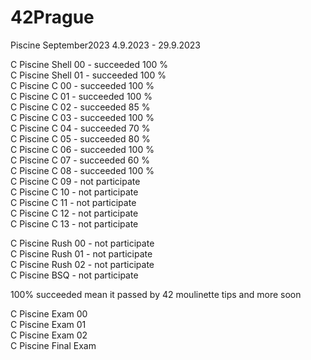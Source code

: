 # 42Prague
Piscine September2023
4.9.2023 - 29.9.2023

C Piscine Shell 00 - succeeded 100 % </br>
C Piscine Shell 01 - succeeded 100 % </br>
C Piscine C 00 - succeeded 100 % </br>
C Piscine C 01 - succeeded 100 % </br>
C Piscine C 02 - succeeded  85 % </br>
C Piscine C 03 - succeeded 100 % </br>
C Piscine C 04 - succeeded  70 % </br>
C Piscine C 05 - succeeded	80 % </br>
C Piscine C 06 - succeeded	100 % </br>
C Piscine C 07 - succeeded  60 % </br>
C Piscine C 08 - succeeded 100 % </br>
C Piscine C 09 - not participate </br>
C Piscine C 10 - not participate </br>
C Piscine C 11 - not participate </br>
C Piscine C 12 - not participate </br>
C Piscine C 13 - not participate </br>

C Piscine Rush 00 - not participate </br>
C Piscine Rush 01 - not participate </br>
C Piscine Rush 02 - not participate </br>
C Piscine BSQ - not participate </br>


100% succeeded mean it passed by 42 moulinette
tips and more soon </br>

C Piscine Exam 00 </br>
C Piscine Exam 01 </br>
C Piscine Exam 02 </br>
C Piscine Final Exam </br>

